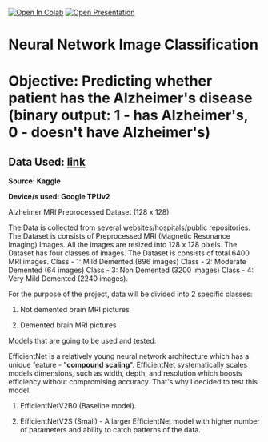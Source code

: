 [![Open In Colab](https://colab.research.google.com/assets/colab-badge.svg)](https://github.com/Ender17133/EfficientNet_ImageClassification/blob/main/EfficientNet%20-%20Image_Classification.ipynb)
[![Open Presentation](https://img.shields.io/badge/Open%20Presentation-Google%20Slides-brightgreen?logo=google-slides)](https://github.com/Ender17133/EfficientNet_ImageClassification/blob/main/EfficientNet_Image_Classification.pptx)

# Neural Network Image Classification

# Objective: Predicting whether patient has the Alzheimer's disease (binary output: 1 - has Alzheimer's, 0 - doesn't have Alzheimer's)

## Data Used: [link](https://www.kaggle.com/datasets/sachinkumar413/alzheimer-mri-dataset/code)
**Source: Kaggle**

**Device/s used: Google TPUv2**

Alzheimer MRI Preprocessed Dataset (128 x 128)

The Data is collected from several websites/hospitals/public repositories.
The Dataset is consists of Preprocessed MRI (Magnetic Resonance Imaging) Images.
All the images are resized into 128 x 128 pixels.
The Dataset has four classes of images.
The Dataset is consists of total 6400 MRI images.
Class - 1: Mild Demented (896 images)
Class - 2: Moderate Demented (64 images)
Class - 3: Non Demented (3200 images)
Class - 4: Very Mild Demented (2240 images).

For the purpose of the project, data will be divided into 2 specific classes:

1) Not demented brain MRI pictures

2) Demented brain MRI pictures

Models that are going to be used and tested:

EfficientNet is a relatively young neural network architecture which has a unique feature - "**compound scaling**". EfficientNet systematically scales models dimensions, such as width, depth, and resolution which boosts efficiency without compromising accuracy. That's why I decided to test this model.

1) EfficientNetV2B0 (Baseline model).

2) EfficientNetV2S (Small) - A larger EfficientNet model with higher number of parameters and ability to catch patterns of the data.
